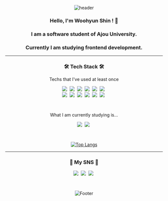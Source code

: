 <div align="center">

![header](https://capsule-render.vercel.app/api?type=waving&color=3474d3&height=150&section=header&text=WooHyunKing&fontColor=ffffff&fontSize=70&animation=twinkling)

<h3>Hello, I'm Woohyun Shin ! 👋</h3>
<h3>I am a software student of Ajou University.</h3>
<h3>Currently I am studying frontend development.</h3>

---

<h3 align="center">🛠 Tech Stack 🛠</h3>

<p align="center"> Techs that I've used at least once </p>

<p align="center">
  <img src="https://img.shields.io/badge/Python-3766AB?style=flat-square&logo=Python&logoColor=white"/></a>&nbsp 
  <img src="https://img.shields.io/badge/Java-007396?style=flat-square&logo=Java&logoColor=white"/></a>&nbsp 
  <img src="https://img.shields.io/badge/C-A8B9CC?style=flat-square&logo=C&logoColor=white"/></a>&nbsp
  <img src="https://img.shields.io/badge/HTML-E34F26?style=flat-square&logo=html5&logoColor=white"/></a>&nbsp
    <img src="https://img.shields.io/badge/CSS-1572B6?style=flat-square&logo=css3&logoColor=white"/></a>&nbsp 
  <img src="https://img.shields.io/badge/Javascript-ffb13b?style=flat-square&logo=javascript&logoColor=white"/></a>&nbsp 
  <br>
  <img src="https://img.shields.io/badge/SpringBoot-6DB33F?style=flat-square&logo=Spring&logoColor=white"/></a>&nbsp  
  <img src="https://img.shields.io/badge/Mysql-4479A1?style=flat-square&logo=MySql&logoColor=white"/></a>&nbsp
  <img src="https://img.shields.io/badge/Docker-2496ED?style=flat-square&logo=Docker&logoColor=white"/></a>&nbsp
  <img src="https://img.shields.io/badge/Node.js-339933?style=flat-square&logo=Node.js&logoColor=white"/></a>&nbsp
  <img src="https://img.shields.io/badge/PyTorch-EE4C2C?style=flat-square&logo=PyTorch&logoColor=white"/></a>&nbsp
  <img src="https://img.shields.io/badge/TensorFlow-FF6F00?style=flat-square&logo=TensorFlow&logoColor=white"/></a>&nbsp
</p>
<br>

<p align="center">What I am currently studying is...</p>

<p align="center">
  <img src="https://img.shields.io/badge/React-61DAFB?style=flat-square&logo=React&logoColor=white"/></a>&nbsp
  <img src="https://img.shields.io/badge/React Native-0088CC?style=flat-square&logo=React&logoColor=white"/></a>&nbsp
</p>
<br>

<div>

<!--[![Anurag's GitHub stats](https://github-readme-stats.vercel.app/api?username=WooHyunKing)](https://github.com/WooHyunKing/github-readme-stats)-->
[![Top Langs](https://github-readme-stats.vercel.app/api/top-langs/?username=WooHyunKing&layout=compact)](https://github.com/WooHyunKing/github-readme-stats)

</div>


---


<h3 align="center"> 💬 My SNS 💬 </h3>
<p align="center">
  <a href="https://velog.io/@woo_hyun_1"><img src="https://img.shields.io/badge/Tech%20Blog-11B48A?style=flat-square&logo=Vimeo&logoColor=white&link=https://velog.io/@woo_hyun_1"/></a>&nbsp
  <a href="https://www.instagram.com/woo_h.king/"><img src="https://img.shields.io/badge/woo_h.king-E4405F?style=flat-square&logo=Instagram&logoColor=white&link=https://www.instagram.com/woo_h.king/"/></a>&nbsp
  <img src="https://img.shields.io/badge/ironee1@ajou.ac.kr-EA4335?style=flat-square&logo=Gmail&logoColor=white"/></a>&nbsp
</p>
<br>



![Footer](https://capsule-render.vercel.app/api?type=waving&color=3474d3&height=200&section=footer)


<!--
**WooHyunKing/WooHyunKing** is a ✨ _special_ ✨ repository because its `README.md` (this file) appears on your GitHub profile.

Here are some ideas to get you started:

- 🔭 I’m currently working on ...
- 🌱 I’m currently learning ...
- 👯 I’m looking to collaborate on ...
- 🤔 I’m looking for help with ...
- 💬 Ask me about ...
- 📫 How to reach me: ...
- 😄 Pronouns: ...
- ⚡ Fun fact: ...
-->

</div>
